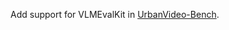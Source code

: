 Add support for VLMEvalKit in [UrbanVideo-Bench](https://github.com/EmbodiedCity/UrbanVideo-Bench.code).
